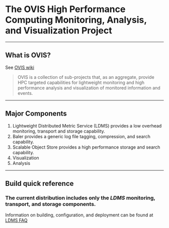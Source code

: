 # The OVIS High Performance Computing Monitoring, Analysis, and Visualization Project

----
## What is OVIS?
See [OVIS wiki](https://ovis.ca.sandia.gov/mediawiki/index.php)

> OVIS is a collection of sub-projects that, as an aggregate, provide HPC targeted capabilities for lightweight monitoring and high performance analysis and visualization of monitored information and events.

----
## Major Components
1. Lightweight Distributed Metric Service (LDMS) provides a low overhead monitoring, transport and storage capability.
2. Baler provides a generic log file tagging, compression, and search capability.
3. Scalable Object Store provides a high performance storage and search capability.
4. Visualization
5. Analysis

----
## Build quick reference
### The current distribution includes only the *LDMS* monitoring, transport, and storage components.
Information on building, configuration, and deployment can be found at [LDMS FAQ](https://ovis.ca.sandia.gov/mediawiki/index.php/LDMS_FAQ)
